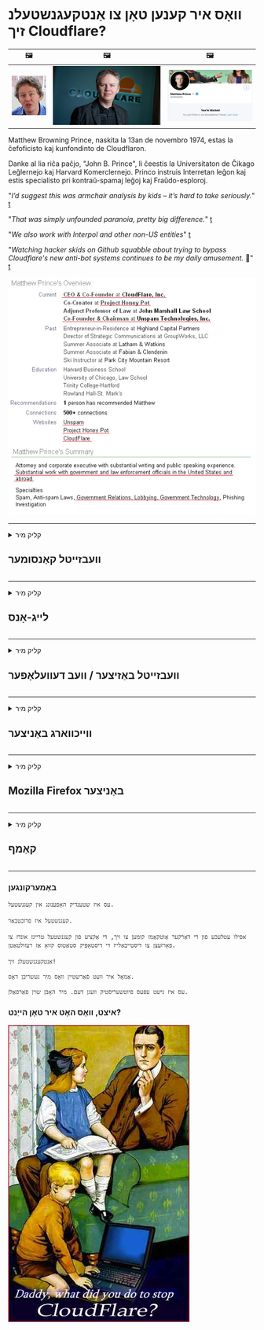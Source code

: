 # וואָס איר קענען טאָן צו אַנטקעגנשטעלנ זיך Cloudflare?

| 🖼 | 🖼 | 🖼 |
| --- | --- | --- |
| ![](../image/matthew_prince_teen.jpg) | ![](../image/matthew_prince.jpg) | ![](../image/blockedbymatthewprince.jpg) |


Matthew Browning Prince, naskita la 13an de novembro 1974, estas la ĉefoficisto kaj kunfondinto de Cloudflaron.

Danke al lia riĉa paĉjo, "John B. Prince", li ĉeestis la Universitaton de Ĉikago Leĝlernejo kaj Harvard Komerclernejo.
Princo instruis Interretan leĝon kaj estis specialisto pri kontraŭ-spamaj leĝoj kaj Fraŭdo-esploroj.


"*I’d suggest this was armchair analysis by kids – it’s hard to take seriously.*" [t](https://www.theguardian.com/technology/2015/nov/19/cloudflare-accused-by-anonymous-helping-isis)

"*That was simply unfounded paranoia, pretty big difference.*"  [t](https://twitter.com/xxdesmus/status/992757936123359233)

"*We also work with Interpol and other non-US entities*" [t](https://twitter.com/eastdakota/status/1203028504184360960)

"*Watching hacker skids on Github squabble about trying to bypass Cloudflare's new anti-bot systems continues to be my daily amusement.* 🍿" [t](https://twitter.com/eastdakota/status/1273277839102656515)


![](../image/whoismp.jpg)

---


<details>
<summary>קליק מיר

## וועבזייטל קאַנסומער
</summary>


- אויב די וועבזייטל איר ווילט ניצט Cloudflare, זאָגן זיי נישט צו נוצן Cloudflare.
  - וויינען אויף געזעלשאַפטלעך מידיאַ אַזאַ ווי פאַסעבאָאָק, רעדדיט, טוויטטער אָדער מאַסטאָדאָן מאכט קיין חילוק. [אַקשאַנז זענען העכער ווי היגהטאַגס.](https://twitter.com/phyzonloop/status/1274132092490862594)
  - פּרוּווט צו קאָנטאַקט דעם וועבזייטל באַזיצער אויב איר ווילט זיך נוציק.

[קלאָודפלאַרע געזאגט](https://github.com/Eloston/ungoogled-chromium/issues/783):
```
מיר רעקאָמענדירן צו דערגרייכן די אַדמיניסטראַטאָרס פֿאַר די ספּעציפיש באַדינונגען אָדער זייטלעך וואָס איר האָט געפֿונען און טיילן דיין דערפאַרונג.
```

[אויב איר טאָן ניט פרעגן פֿאַר דעם, די באַזיצער פון די וועבזייטל קען קיינמאָל וויסן דעם פּראָבלעם.](../PEOPLE.md)

![](../image/liberapay.jpg)

[מצליח ביישפּיל](https://counterpartytalk.org/t/turn-off-cloudflare-on-counterparty-co-plz/164/5).<br>
איר האָט אַ פּראָבלעם? [הייבן דיין קול איצט.](https://github.com/maraoz/maraoz.github.io/issues/1) בייַשפּיל אונטן.

```
איר העלפֿן נאָר פֿירמע צענזור און מאַסע סערוויילאַנס.
http://crimeflare.eu.org
```

```
דיין וועב בלאַט איז אין די פּריוואַטקייט-אַביוזינג פּריוואַט וואָלד-גאָרטן פון CloudFlare.
http://crimeflare.eu.org
```

- נעמען עטלעכע מאָל צו לייענען די פּריוואַטקייט פּאָליטיק פון די וועבזייטל.
  - אויב די וועבזייטל איז הינטער Cloudflare אָדער וועבזייטל ניצט באַדינונגס פארבונדן צו Cloudflare.

עס דאַרף דערקלערן וואָס די "קלאָודפלאַרע" איז, און פרעגן פֿאַר דערלויבעניש צו טיילן דיין דאַטן מיט קלאָודפלאַרע. דורכפאַל צו טאָן דאָס וועט ברעכן דעם צוטרוי, און די וועבזייטל אין קשיא זאָל זיין אַוווידאַד.

[אַ פּאַסיק ביישפּיל פון פּריוואַטקייט פּאָליטיק איז דאָ](https://archive.is/bDlTz) ("Subprocessors" > "Entity Name")

```
איך'ווע לייענען דיין פּריוואַטקייט פּאָליטיק און איך קען נישט געפֿינען די וואָרט קלאָודפלאַרע.
איך אָפּזאָגן צו טיילן דאַטן מיט איר אויב איר פאָרזעצן צו קאָרמען מיין דאַטן צו Cloudflare.
http://crimeflare.eu.org
```

דאָס איז אַ ביישפּיל פון פּריוואַטקייט פּאָליטיק וואָס טוט נישט האָבן די וואָרט Cloudflare.
[Liberland Jobs](https://archive.is/daKIr) [privacy policy](https://docsend.com/view/feiwyte):

![](../image/cfwontobey.jpg)

קלאָודפלאַרע האָבן זייער אייגענע פּריוואַטקייט פּאָליטיק.
[קלאָודפלאַרע ליב דאָקסקינג מענטשן.](https://www.reddit.com/r/GamerGhazi/comments/2s64fe/be_wary_reporting_to_cloudflare/)

דאָ ס אַ גוט בייַשפּיל פֿאַר די סיגנופּ פאָרעם.
AFAIK, נול וועבזייטל טאָן דאָס. וועט איר צוטרוי זיי?

```
דורך קליקינג "צייכן אַרויף פֿאַר XYZ", איר שטימען צו אונדזער טערמינען פון דינסט און פּריוואַטקייט ויסזאָגונג.
איר אויך שטימען צו טיילן דיין דאַטן מיט Cloudflare און אויך שטימען צו די פּריוואַטקייט ויסזאָגונג פון CloudFlare.
אויב Cloudflare רינען דיין אינפֿאָרמאַציע אָדער טאָן ניט לאָזן איר פאַרבינדן צו אונדזער סערווערס, דאָס איז נישט אונדזער שולד. [*]

[ צייכן אַרויף ] [ איך שטום נישט צו ]
```
[*] [PEOPLE.md](../PEOPLE.md)


- פּרובירן נישט צו נוצן זייער דינסט. געדענק אַז קלאָודפלאַרע וואַטשינג איר.
  - ["I'm in your TLS, sniffin' your passworz"](../image/iminurtls.jpg)

- זוכן פֿאַר אנדערע וועבזייטל. עס זענען אַלטערנאַטיוועס און אַפּערטונאַטיז אויף די אינטערנעט!

- איבערצייגן דיין פרענדז צו נוצן Tor טעגלעך.
  - אַנאָנימיטי זאָל זיין דער נאָרמאַל פון די עפענען אינטערנעט!
  - [טאָן אַז דער Tor פּרויעקט דיסלייקס דעם פּרויעקט.](../HISTORY.md)

</details>

------

<details>
<summary>קליק מיר

## לייג-אָנס
</summary>

- אויב דיין בלעטערער איז Firefox, Tor Browser, אָדער Ungoogled Chromium, נוצן איינער פון די לייג-אָנז אונטן.
  - אויב איר ווילט צו לייגן אנדערע נייַע אַד-אויף, פרעגן וועגן עס ערשטער.


| נאָמען | דעוועלאָפּער | שטיצן | קענען בלאַק | קענען געבנ צו וויסן | Chrome |
| -------- | -------- | -------- | -------- | -------- | -------- |
| [Bloku Cloudflaron MITM-Atakon](../subfiles/about.bcma.md) | #Addon | [ ? ](http://crimeflare.eu.org/) | **יאָ**     | **יאָ**     |  **יאָ** |
| [Ĉu ligoj estas vundeblaj al MITM-atako?](../subfiles/about.ismm.md) | #Addon | [ ? ](http://crimeflare.eu.org/) | ניין     | **יאָ**     |  **יאָ** |
| [Ĉu ĉi tiuj ligoj blokos Tor-uzanton?](../subfiles/about.isat.md) | #Addon | [ ? ](http://crimeflare.eu.org/) | ניין     | **יאָ**     |  **יאָ** |
| [Block Cloudflare MITM Attack](https://trac.torproject.org/projects/tor/attachment/ticket/24351/block_cloudflare_mitm_attack-1.0.14.1-an%2Bfx.xpi)<br>[**DELETED BY TOR PROJECT**](../HISTORY.md) | nullius | [ ? ](../tool/block_cloudflare_mitm_fx), [Link](http://crimeflare.eu.org/) | **יאָ**     | **יאָ**     |  ניין |
| [TPRB](http://34ahehcli3epmhbu2wbl6kw6zdfl74iyc4vg3ja4xwhhst332z3knkyd.onion/) | Sw | [ ? ](http://34ahehcli3epmhbu2wbl6kw6zdfl74iyc4vg3ja4xwhhst332z3knkyd.onion/) | **יאָ**     | **יאָ**     |  ניין |
| [Detect Cloudflare](https://addons.mozilla.org/en-US/firefox/addon/detect-cloudflare/) | Frank Otto | [ ? ](https://github.com/traktofon/cf-detect) | ניין     | **יאָ**     |  ניין |
| [True Sight](https://addons.mozilla.org/en-US/firefox/addon/detect-cloudflare-plus/) | claustromaniac | [ ? ](https://github.com/claustromaniac/detect-cloudflare-plus) | ניין     | **יאָ**     |  ניין |
| [Which Cloudflare datacenter am I visiting?](https://addons.mozilla.org/en-US/firefox/addon/cf-pop/) | 依云 | [ ? ](https://github.com/lilydjwg/cf-pop) | ניין     | **יאָ**     |  ניין |


- "Decentraleyes" קענען אָפּשטעלן קשר צו "CDNJS (Cloudflare)".
  - עס פּריווענץ אַ פּלאַץ פון ריקוועס צו דערגרייכן נעטוואָרקס און סערוועס היגע טעקעס צו האַלטן די זייטלעך.
  - דער דעוועלאָפּער געענטפערט: "[very concerning indeed](https://github.com/Synzvato/decentraleyes/issues/236#issuecomment-352049501)", "[widespread usage severely centralizes the web](https://github.com/Synzvato/decentraleyes/issues/251#issuecomment-366752049)"

- [איר קענען אויך אַראָפּנעמען אָדער דיסטראַסט קלאָודפלאַרע באַווייַזן פון דיין סערטיפיקאַט אַוטהאָריטי (CA).](https://www.ssl.com/how-to/remove-root-certificate-firefox/)

</details>

------

<details>
<summary>קליק מיר

## וועבזייטל באַזיצער / וועב דעוועלאָפּער
</summary>


![](../image/word_cloudflarefree.jpg)

- דו זאלסט נישט נוצן Cloudflare לייזונג, פּעריאָד.
  - איר קענען טאָן בעסער ווי אַז, רעכט? [דאָ איז ווי צו באַזייַטיקן סאַבסקריפּשאַנז אויף Cloudflare, פּלאַנז, דאָומיינז אָדער אַקאַונץ.](https://support.cloudflare.com/hc/en-us/articles/200167776-Removing-subscriptions-plans-domains-or-accounts)

| 🖼 | 🖼 |
| --- | --- |
| ![](../image/htmlalertcloudflare.jpg) | ![](../image/htmlalertcloudflare2.jpg) |

- וועלן מער קאַסטאַמערז? איר וויסן וואָס צו טאָן. אָנצוהערעניש איז "אויבן שורה".
  - [העלא, איר האָט געשריבן "מיר נעמען דיין פּריוואַטקייט עמעס" אָבער איך גאַט "טעות 403 פאַרבאָטן אַנאָנימע באַנוצערס פּראַקסי ניט ערלויבט".](https://it.slashdot.org/story/19/02/19/0033255/stop-saying-we-take-your-privacy-and-security-seriously) פארוואס בלאקירט איר Tor Or VPN? און פארוואס בלאקירט איר צייטווייליגע אימעילס?

![](../image/anonexist.jpg)

- ניצן קלאָודפלאַרע וועט פאַרגרעסערן גיכער פון אַ אַוטידזש. וויזאַטערז קענען נישט אַקסעס צו דיין וועבזייטל אויב דיין סערווער איז אַראָפּ אָדער Cloudflare איז אַראָפּ.
  - [צי האָט איר טאַקע טראַכטן קלאָודפלאַרע קיינמאָל גיין אַראָפּ?](https://www.ibtimes.com/cloudflare-down-not-working-sites-producing-504-gateway-timeout-errors-2618008) [Another](https://twitter.com/Jedduff/status/1097875615997399040) [sample](https://twitter.com/search?f=tweets&vertical=default&q=Cloudflare%20is%20having%20problems). [Need more](../PEOPLE.md)?

![](../image/cloudflareinternalerror.jpg)

- ניצן קלאָודפלאַרע צו פּראַקסי דיין "אַפּי דינסט", "ווייכווארג דערהייַנטיקן סערווער" אָדער "רסס קאָרמען" וועט שאַטן דיין קונה. א קונה האָט גערופֿן צו דיר און האָט געזאָגט "איך קען ניט נוצן דיין API ענימאָר", און איר האָט קיין געדאַנק וואָס איז געשעעניש. קלאָודפלאַרע קענען בישטיקע פאַרשפּאַרן דיין קונה. צי איר טראַכטן עס איז אָוקיי?
  - עס זענען פילע RSS לייענער קליענט און RSS לייענער אָנליין סערוויס. פארוואס דרוקן איר RSS קאָרמען אויב איר טאָן ניט לאָזן מענטשן אַבאָנירן?

![](../image/rssfeedovercf.jpg)

- צי איר דאַרפֿן הטטפּס באַווייַזן? ניצן "זאל ס ענקריפּט" אָדער נאָר קויפן עס פון CA פירמע.

- צי איר דאַרפֿן דנס סערווער? קענען ניט שטעלן דיין אייגענע סערווער? ווי וועגן זיי: [Hurricane Electric Free DNS](https://dns.he.net/), [Dyn.com](https://dyn.com/dns/), [1984 Hosting](https://www.1984hosting.com/), [Afraid.Org (אַדמיניסטראַטאָר ויסמעקן דיין חשבון אויב איר נוצן TOR)](https://freedns.afraid.org/)

- איר זוכט פֿאַר האָסטינג דינסט? פריי נאָר? ווי וועגן זיי: [Onion Service](http://vww6ybal4bd7szmgncyruucpgfkqahzddi37ktceo3ah7ngmcopnpyyd.onion/en/security/network-security/tor/onionservices-best-practices), [Free Web Hosting Area](https://freewha.com/), [Autistici/Inventati Web Site Hosting](https://www.autinv5q6en4gpf4.onion/services/website), [Github Pages](https://pages.github.com/), [Surge](https://surge.sh/)
  - [אַלטערנאַטיוועס צו קלאָודפלאַרע](../subfiles/cloudflare-alternatives.md)

- זענט איר ניצן "cloudflare-ipfs.com"? [צי איר וויסן CloudFlare IPFS איז שלעכט?](../PEOPLE.md)

- ינסטאַלירן וועב אַפּלאַקיישאַן Firewall אַזאַ ווי OWASP און Fail2Ban אויף דיין סערווער און קאַנפיגיער עס רעכט.
  - בלאַקינג טאָר איז נישט אַ לייזונג. דו זאלסט נישט באַשטראָפן אַלעמען נאָר פֿאַר קליין שלעכט וסערס.

- רידערעקט אָדער פאַרשפּאַרן וסערס פון "Cloudflare Warp" צו אַקסעס דיין וועבזייטל. און געבן אַ סיבה אויב איר קענען.

> IP רשימה: "[קלאָודפלאַרע ס קראַנט IP ריינדזשאַז](cloudflare_inc/)"

> A: נאָר פאַרשפּאַרן זיי

```
server {
...
deny 173.245.48.0/20;
deny 103.21.244.0/22;
deny 103.22.200.0/22;
deny 103.31.4.0/22;
deny 141.101.64.0/18;
deny 108.162.192.0/18;
deny 190.93.240.0/20;
deny 188.114.96.0/20;
deny 197.234.240.0/22;
deny 198.41.128.0/17;
deny 162.158.0.0/15;
deny 104.16.0.0/12;
deny 172.64.0.0/13;
deny 131.0.72.0/22;
deny 2400:cb00::/32;
deny 2606:4700::/32;
deny 2803:f800::/32;
deny 2405:b500::/32;
deny 2405:8100::/32;
deny 2a06:98c0::/29;
deny 2c0f:f248::/32;
...
}
```

> B: רידערעקט צו ווארענונג בלאַט

```
http {
...
geo $iscf {
default 0;
173.245.48.0/20 1;
103.21.244.0/22 1;
103.22.200.0/22 1;
103.31.4.0/22 1;
141.101.64.0/18 1;
108.162.192.0/18 1;
190.93.240.0/20 1;
188.114.96.0/20 1;
197.234.240.0/22 1;
198.41.128.0/17 1;
162.158.0.0/15 1;
104.16.0.0/12 1;
172.64.0.0/13 1;
131.0.72.0/22 1;
2400:cb00::/32 1;
2606:4700::/32 1;
2803:f800::/32 1;
2405:b500::/32 1;
2405:8100::/32 1;
2a06:98c0::/29 1;
2c0f:f248::/32 1;
}
...
}

server {
...
if ($iscf) {rewrite ^ https://example.com/cfwsorry.php;}
...
}

<?php
header('HTTP/1.1 406 Not Acceptable');
echo <<<CLOUDFLARED
Thank you for visiting ourwebsite.com!<br />
We are sorry, but we can't serve you because your connection is being intercepted by Cloudflare.<br />
Please read http://crimeflare.eu.org for more information.<br />
CLOUDFLARED;
die();
```

- שטעלן אַרויף טאָרי אָניאָן סערוויס אָדער י 2 פּ ינסייט אויב איר גלויבן אין פרייהייט און באַגריסן אַנאָנימע באַנוצערס.

- פרעגן אַן עצה פון אנדערע אָפּערייטערז פֿאַר קלעאַרנעט / טאָר צווייענדיק וועבזייטל און מאַכן אַנאַנאַמאַס פרענדז!

</details>

------

<details>
<summary>קליק מיר

## ווייכווארג באַניצער
</summary>


- דיסקאָרד איז ניצן CloudFlare. אַלטערנאַטיוועס? מיר רעקאָמענדירן [**Briar** (Android)](https://f-droid.org/en/packages/org.briarproject.briar.android/), [Ricochet (PC)](https://ricochet.im/), [Tox + Tor (Android/PC)](https://tox.chat/download.html)
  - Briar כולל Tor daemon אַזוי אַז איר טאָן ניט האָבן צו ינסטאַלירן Orbot.
  - קווטטש דעוועלאָפּערס, עפֿן פּריוואַטקייט, האָבן סטעפּט_קלאָודפלאַרע פּרויעקט אויסגעמעקט פֿון זייער גיט דינסט אָן באַמערקן.

- אויב איר נוצן Debian GNU / Linux, אָדער קיין דעריוואַט, אַבאָנירן: [bug #831835](https://bugs.debian.org/cgi-bin/bugreport.cgi?bug=831835). און אויב איר קענען, הילף באַשטעטיקן די לאַטע, און העלפֿן די מאַינטאַינער קומען צו די רעכט מסקנא צי עס זאָל זיין אנגענומען.

- שטענדיק רעקאָמענדירן די בראַוזערז.

| נאָמען | דעוועלאָפּער | שטיצן | באַמערקונג |
| -------- | -------- | -------- | -------- |
| [Ungoogled-Chromium](https://ungoogled-software.github.io/ungoogled-chromium-binaries/) | Eloston | [ ? ](https://github.com/Eloston/ungoogled-chromium) | PC (Win, Mac, Linux)  _!Tor_ |
| [Bromite](https://www.bromite.org/fdroid) | Bromite | [ ? ](https://github.com/bromite/bromite/issues) | Android  _!Tor_ |
| [Tor Browser](https://www.torproject.org/download/) | Tor Project | [ ? ](https://support.torproject.org/) | PC (Win, Mac, Linux)  _Tor_|
| [Tor Browser Android](https://www.torproject.org/download/) | Tor Project | [ ? ](https://support.torproject.org/) | Android  _Tor_|
| [Onion Browser](https://itunes.apple.com/us/app/onion-browser/id519296448?mt=8) | Mike Tigas | [ ? ](https://github.com/OnionBrowser/OnionBrowser/issues) | Apple iOS  _Tor_|
| [GNU/Icecat](https://www.gnu.org/software/gnuzilla/) | GNU | [ ? ](https://www.gnu.org/software/gnuzilla/) | PC (Linux) |
| [IceCatMobile](https://f-droid.org/en/packages/org.gnu.icecat/) | GNU | [ ? ](https://lists.gnu.org/mailman/listinfo/bug-gnuzilla) | Android |
| [Iridium Browser](https://iridiumbrowser.de/about/) | Iridium | [ ? ](https://github.com/iridium-browser/iridium-browser/) | PC (Win, Mac, Linux, OpenBSD) |


די פּריוואַטקייט פון אנדערע ווייכווארג איז ימפּערפיקט. דאָס קען נישט מיינען אַז דער Tor בלעטערער איז "שליימעסדיק".
עס איז ניט 100% זיכער און ניט 100% פּריוואַט אויף די אינטערנעט און טעכנאָלאָגיע.

- טאָן ניט וועלן צו נוצן Tor? איר קענען נוצן קיין בלעטערער מיט Tor daemon.
  - [באַמערקונג אַז דער Tor פּרויעקט קען נישט ווי דאָס.](https://support.torproject.org/tbb/tbb-9/) ניצן Tor Browser אויב איר קענען דאָס.
- [ווי צו נוצן Chromium מיט Tor](../subfiles/chromium_tor.md)


זאל ס רעדן וועגן די פּריוואַטקייט פון אנדערע ווייכווארג.

- [אויב איר טאַקע דאַרפֿן צו נוצן Firefox, קלייַבן "Firefox ESR".](https://www.mozilla.org/en-US/firefox/organizations/)
  - [Firefox - ספּיוואַרע וואַטשדאָג](https://spyware.neocities.org/articles/firefox.html)
  - [פירעפאָקס רעדזשעקץ פריי רייד און באַנס פריי רייד](https://web.archive.org/web/20200423010026/https://reclaimthenet.org/firefox-rejects-free-speech-bans-free-speech-commenting-plugin-dissenter-from-its-extensions-gallery/)
  - ["100+ דאַונוואָוץ. עס מיינט ווי אַסקינג אַ ווייכווארג פירמע צו האַלטן זיך ... ווייכווארג איז פּונקט צו פיל די טעג."](https://old.reddit.com/r/firefox/comments/gutdiw/weve_got_work_to_do_the_mozilla_blog/fslbbb6/)
  - [וואָס, Firefox ווייזט מיר באצאלטע לינקס אין מיין URL באַר?](https://www.reddit.com/r/firefox/comments/jybx2w/uh_why_is_firefox_showing_me_sponsored_links_in/)
  - [Mozilla - דעוויל ינקאַרנאַטע](https://digdeeper.neocities.org/ghost/mozilla.html)

- [געדענקט, Mozilla ניצט Cloudflare דינסט.](https://www.robtex.com/dns-lookup/www.mozilla.org) [זיי נוצן אויך די דנס סערוויס פון Cloudflare אויף זייער פּראָדוקט.](https://www.theregister.co.uk/2018/03/21/mozilla_testing_dns_encryption/)

- [מאָזיללאַ אַפישאַלי פארווארפן דעם בילעט.](https://bugzilla.mozilla.org/show_bug.cgi?id=1426618)

- [Firefox Focus איז אַ וויץ.](https://github.com/mozilla-mobile/focus-android/issues/1743) [זיי צוגעזאגט צו קער אַוועק טעלעמעטרי אָבער זיי געביטן עס.](https://github.com/mozilla-mobile/focus-android/issues/4210)

- [PaleMoon / Basilisk דעוועלאָפּער ליב CloudFlare.](https://github.com/mozilla-mobile/focus-android/issues/1743#issuecomment-345993097)
  - [די אַרטשיווע סערווירער פון פּאַלע מאָאָן כאַקט און פאַרשפּרייטן מאַלוואַרע פֿאַר 18 חדשים](https://www.reddit.com/r/privacytoolsIO/comments/cc808y/pale_moons_archive_server_hacked_and_spread/)
  - ער אויך האַסן Tor ניצערס - "[זאָל עס זיין פייַנדלעך קעגן טאָר. איך טראַכטן רובֿ זייטלעך זאָל זיין פייַנדלעך קעגן טאָר ווייַל פון דעם גאָר הויך זידלען פאַקטאָר.](https://github.com/yacy/yacy_search_server/issues/314#issuecomment-565932097)"

- [וואַטערפאָקס האָבן שטרענג "פאָנעס היים" פּראָבלעם](https://spyware.neocities.org/articles/waterfox.html)

- [Google Chrome איז אַ ספּיוואַרע.](https://www.gnu.org/proprietary/malware-google.en.html)
  - [Google פּראָופיילז דיין טעטיקייט.](https://spyware.neocities.org/articles/chrome.html)

- [SRWare יראָן מאַכן צו פילע פאָנעס היים פֿאַרבינדונג.](https://spyware.neocities.org/articles/iron.html) עס אויך פאַרבינדן צו Google דאָומיינז.

- [העלדיש בראַוזער ווהיטעליסט פאַסעבאָאָק / טוויטטער טראַקערז.](https://www.bleepingcomputer.com/news/security/facebook-twitter-trackers-whitelisted-by-brave-browser/)
  - [דאָ ס מער ישוז.](https://spyware.neocities.org/articles/brave.html)
  - [בינאַנסע צוגעבן שייַן](https://twitter.com/cryptonator1337/status/1269594587716374528)

- [מיקראָסאָפט עדזש אַלאַוז פאַסעבאָאָק לויפן פלאַש קאָד הינטער די ניצערס.](https://www.zdnet.com/article/microsoft-edge-lets-facebook-run-flash-code-behind-users-backs/)

- [Vivaldi קען נישט אָנערקענען דיין פּריוואַטקייט.](https://spyware.neocities.org/articles/vivaldi.html)

- [אָפּעראַ ספּיוואַרע מדרגה: גאָר הויך](https://spyware.neocities.org/articles/opera.html)

- Apple iOS: [איר זאָל בכלל נישט נוצן iOS, דער הויפּט ווייַל עס איז מאַלוואַרע.](https://www.gnu.org/proprietary/malware-apple.html)

דעריבער מיר רעקאָמענדירן בלויז אויבן טיש. גארנישט מער.

</details>

------

<details>
<summary>קליק מיר

## Mozilla Firefox באַניצער
</summary>


- "Firefox נייטלי" וועט שיקן דיבאַג-מדרגה אינפֿאָרמאַציע צו מאָזיללאַ סערווערס אָן אָפּט-אויס אופֿן.
  - [מאָזיללאַ סערווערס זייַנען קלאָודפלאַרע](https://www.digwebinterface.com/?hostnames=www.mozilla.org%0D%0Amozilla.cloudflare-dns.com&type=&ns=resolver&useresolver=8.8.4.4&nameservers=)

- עס איז מעגלעך צו פאַרווערן Firefox צו פאַרבינדן צו Mozilla סערווערס.
  - [מאָזיללאַ ס פּאָליטיק-טעמפּלאַטעס פירן](https://github.com/mozilla/policy-templates/blob/master/README.md)
  - האַלטן אין זינען דעם טריק קען האַלטן ארבעטן אין שפּעטער ווערסיע ווייַל Mozilla לייקס צו ווהיטעליסט זיך.
  - ניצן פיירוואַל און דנס פילטער צו פאַרשפּאַרן זיי גאָר.

"`/distribution/policies.json`"

>     "WebsiteFilter": {
> 		"Block": [
> 		"*://*.mozilla.com/*",
> 		"*://*.mozilla.net/*",
> 		"*://*.mozilla.org/*",
> 		"*://webcompat.com/*",
> 		"*://*.firefox.com/*",
> 		"*://*.thunderbird.net/*",
> 		"*://*.cloudflare.com/*"
> 		]
>     },


- ~~באריכט אַ זשוק אויף מאָזיללאַ ס טראַקער, און זיי זאָגן זיי נישט נוצן קלאָודפלאַרע.~~ עס איז געווען אַ זשוק באַריכט וועגן בוגזיללאַ. פילע מענטשן האָבן אַרייַנגעשיקט זייער דייַגע, אָבער דער זשוק איז געווען פאַרבאָרגן דורך דער אַדמיניסטראַטאָר אין 2018.

- איר קענען דיסייבאַל דאָה אין Firefox.
  - [טוישן פעליקייַט דנס שפּייַזער פון Firefox](../subfiles/change-firefox-dns.md)

![](../image/firefoxdns.jpg)

- [אויב איר ווילט צו נוצן ניט-יספּ דנס, באַטראַכטן ניצן OpenNIC Tier2 דנס סערוויס אָדער קיין פון ניט-קלאָודפלאַרע דנס באַדינונגס.](https://wiki.opennic.org/start)
![](../image/opennic.jpg)
  - פאַרשפּאַרן קלאָודפלאַרע מיט דנס. [Crimeflare DNS](../subfiles/service.publicdns.md)

- איר קענען נוצן Tor ווי דנס רעסאָלווער. [אויב איר זענט נישט Tor מומחה, פרעגן קשיא דאָ.](https://tor.stackexchange.com/)

> **ווי אַזוי?**
> 1. אראפקאפיע Tor און ינסטאַלירן עס אויף דיין קאָמפּיוטער.
> 2. לייג די שורה צו די "Torrc" טעקע.
> DNSPort 127.0.0.1:53
> 3. ריסטאַרט טאָר.
> 4. שטעלן דיין דנס סערווירער פון דיין קאָמפּיוטער צו "127.0.0.1".

</details>

------

<details>
<summary>קליק מיר

## קאַמף
</summary>


- דערציילן אנדערע אַרום איר וועגן די דיינדזשערז פון קלאָודפלאַרע.

- [העלפֿן פֿאַרבעסערן דעם ריפּאַזאַטאָרי.](http://crimeflare.eu.org)
  - אי די ליסטעס, די טענות קעגן אים און די פּרטים.

- [דאָקומענטירן און מאַכן זייער עפנטלעך ווו די פאַלש פאַלש מיט Cloudflare (און ענלעך קאָמפּאַניעס) מאַכן זיכער צו דערמאָנען דעם ריפּאַזאַטאָרי ווען איר טאָן דאָס](http://crimeflare.eu.org) :)

- באַקומען מער מענטשן מיט Tor דורך פעליקייַט, אַזוי זיי קענען דערפאַרונג די וועב פֿון דער פּערספּעקטיוו פון פאַרשידענע טיילן פון דער וועלט.

- אָנהייב גרופּעס אין געזעלשאַפטלעך מידיאַ און מעאַטפּייס, דעדאַקייטאַד צו באַפרייַען די וועלט פֿון Cloudflare.

- וווּ צונעמען, לינק צו די גרופּעס אויף דעם ריפּאַזאַטאָרי - דאָס קען זיין אַ פּלאַץ פֿאַר קאָואָרדאַנייטינג ארבעטן צוזאַמען ווי גרופּעס.

- [אָנהייבן אַ קאָאָפּ וואָס קענען צושטעלן אַ מינינגפאַל אָלטערנאַטיוו אָלטערנאַטיוו צו Cloudflare.](../subfiles/cloudflare-alternatives.md)

- לאָזן אונדז וויסן וועגן קיין אַלטערנאַטיוועס צו העלפֿן לפּחות צושטעלן קייפל לייערד פאַרטיידיקונג קעגן קלאָודפלאַרע.

- אויב איר זענט אַ קלאָודפלאַרע קונה, שטעלן דיין פּריוואַטקייט סעטטינגס און וואַרטן פֿאַר זיי צו אָנרירן זיי.
  - [דערנאָך ברענגען זיי אונטער טשאַרדזשיז קעגן אַנטי ספּאַם / פּריוואַטקייט.](https://twitter.com/thexpaw/status/1108424723233419264)

- אויב איר זענט אין די פאַרייניקטע שטאַטן פון אַמעריקע און די וועבזייטל איז אַ באַנק אָדער אַ אַקאַונטאַנט, פּרובירן צו ברענגען לעגאַל דרוק אונטער די Gramm – Leach – Bliley אקט, אָדער די אמעריקאנער מיט די דיסאַביליטיז אקט און מעלדונג צו אונדז ווי ווייַט איר באַקומען .

- אויב די וועבזייטל איז אַ רעגירונג פּלאַץ, פּרובירן צו ברענגען לעגאַל דרוק אונטער די 1 אַמענדמענט פון די יו. עס. קאָנסטיטוטיאָן.

- אויב איר זענט אי.יו. בירגער, קאָנטאַקט די וועבזייטל צו שיקן דיין פערזענלעכע אינפֿאָרמאַציע אונטער די אַלגעמיינע רעגיאַליישאַן פון דאַטאַ פּראַטעקשאַן. אויב זיי אָפּזאָגן צו געבן איר דיין אינפֿאָרמאַציע, דאָס איז אַ הילעל פון די געזעץ.

- פֿאַר קאָמפּאַניעס וואָס פאָדערן צו פאָרשלאָגן סערוויס אויף זייער וועבזייטל, פּרובירן זיי ווי "פאַלש גאַנצע" צו קאַנסומער שוץ אָרגאַנאַזיישאַנז און בבב. Cloudflare וועבסיטעס זענען געדינט דורך Cloudflare סערווערס.

- [די ITU פֿאָרשלאָגן אין די יו. עס. קאָנטעקסט אַז קלאָודפלאַרע סטאַרץ צו באַקומען גענוג גענוג אַז אַנטיטרוסט געזעץ קען זיין געבראכט אויף זיי.](https://www.itu.int/en/ITU-T/Workshops-and-Seminars/20181218/Documents/Geoff_Huston_Presentation.pdf)

- עס קען זיין קאַנסיוואַבאַל אַז די GNU GPL ווערסיע 4 קען אַרייַננעמען אַ פּראַוויזשאַנז קעגן סטאָרידזש מקור קאָד הינטער אַזאַ אַ דינסט, וואָס דאַרף פֿאַר אַלע GPLv4 און שפּעטער מגילה אַז לפּחות די מקור קאָד איז צוטריטלעך דורך אַ מיטל וואָס טוט נישט דיסקרימאַנייט קעגן Tor ניצערס.

</details>

------

### באַמערקונגען

```
עס איז שטענדיק האָפענונג אין קעגנשטעל.

קעגנשטעל איז פרוכטבאַר.

אפילו עטלעכע פון ​​די דאַרקער אַוטקאַמז קומען צו זיך, די אַקציע פון ​​קעגנשטעל טריינז אונדז צו פאָרזעצן צו דיסטייבאַלייז די דיסטאָפּיק סטאַטוס קוואָ אַז רעזולטאַטן.

אַנטקעגנשטעלנ זיך!
```

```
אַמאָל איר וועט פֿאַרשטיין וואָס מיר געשריבן דאָס.
```

```
עס איז נישט עפּעס פיוטשעריסטיק וועגן דעם. מיר האָבן שוין פאַרפאַלן.
```

### איצט, וואָס האָט איר טאָן הייַנט?


![](../image/stopcf.jpg)
